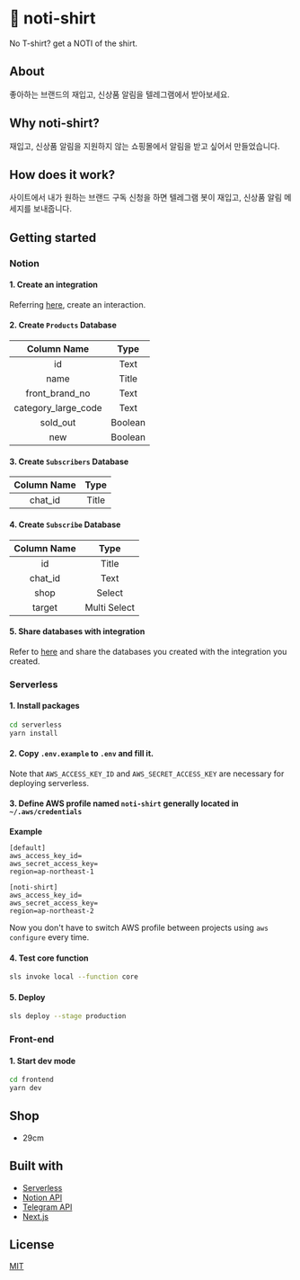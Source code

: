 # 👕 noti-shirt
No T-shirt? get a NOTI of the shirt.

## About
좋아하는 브랜드의 재입고, 신상품 알림을 텔레그램에서 받아보세요.

## Why noti-shirt?
재입고, 신상품 알림을 지원하지 않는 쇼핑몰에서 알림을 받고 싶어서 만들었습니다.

## How does it work?
사이트에서 내가 원하는 브랜드 구독 신청을 하면 텔레그램 봇이 재입고, 신상품 알림 메세지를 보내줍니다.

## Getting started
### Notion
#### 1. Create an integration

Referring [here](https://developers.notion.com/docs/getting-started#step-1-create-an-integration), create an interaction.

#### 2. Create `Products` Database

| Column Name         | Type    |
|:-------------------:|:-------:|
| id                  | Text    |
| name                | Title   |
| front_brand_no      | Text    |
| category_large_code | Text    |
| sold_out            | Boolean |
| new                 | Boolean |

#### 3. Create `Subscribers` Database

| Column Name | Type  |
|:-----------:|:-----:|
| chat_id     | Title |

#### 4. Create `Subscribe` Database

| Column Name   | Type         |
|:-------------:|:------------:|
| id            | Title        |
| chat_id       | Text         |
| shop          | Select       |
| target        | Multi Select |

#### 5. Share databases with integration

Refer to [here](https://developers.notion.com/docs/getting-started#step-2-share-a-database-with-your-integration) and share the databases you created with the integration you created.

### Serverless
#### 1. Install packages
```sh
cd serverless
yarn install
```

#### 2. Copy `.env.example` to `.env` and fill it.

Note that `AWS_ACCESS_KEY_ID` and `AWS_SECRET_ACCESS_KEY` are necessary for
deploying serverless.

#### 3. Define AWS profile named `noti-shirt` generally located in `~/.aws/credentials`

**Example**
```
[default]
aws_access_key_id=
aws_secret_access_key=
region=ap-northeast-1

[noti-shirt]
aws_access_key_id=
aws_secret_access_key=
region=ap-northeast-2
```

Now you don't have to switch AWS profile between projects using `aws configure` every time.

#### 4. Test core function
```sh
sls invoke local --function core
```

#### 5. Deploy
```sh
sls deploy --stage production
```

### Front-end
#### 1. Start dev mode
```sh
cd frontend
yarn dev
```

## Shop
- 29cm

## Built with
- [Serverless](https://www.serverless.com/)
- [Notion API](https://developers.notion.com/)
- [Telegram API](https://core.telegram.org/)
- [Next.js](https://nextjs.org/)

## License
[MIT](https://github.com/iicdii/noti-shirt/blob/main/LICENSE)
